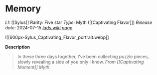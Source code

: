 # Memory
*LI:* [[Sylus]]
Rarity: Five star
*Type:* Myth ([[Captivating Flavor]])
*Release date:* 2024-07-15
*[lads.wiki page](https://lads.wiki/wiki/Sylus:_Captivating_Flavor)*

![[600px-Sylus_Captivating_Flavor_portrait.webp]]

**Description**
> In these three days together, l've been collecting puzzle pieces, slowly revealing a side of you only I know.
> *From [[Captivating Moment]] Myth*